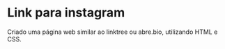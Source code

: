 # Link para instagram

Criado uma página web similar ao linktree ou abre.bio, utilizando HTML e CSS.
